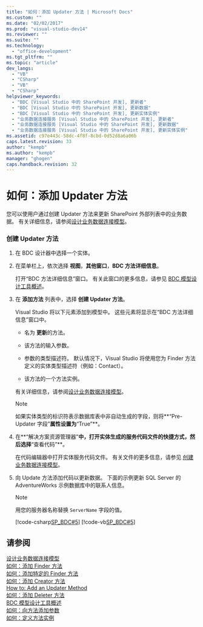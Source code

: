 ```yaml
---
title: "如何：添加 Updater 方法 | Microsoft Docs"
ms.custom: ""
ms.date: "02/02/2017"
ms.prod: "visual-studio-dev14"
ms.reviewer: ""
ms.suite: ""
ms.technology: 
  - "office-development"
ms.tgt_pltfrm: ""
ms.topic: "article"
dev_langs: 
  - "VB"
  - "CSharp"
  - "VB"
  - "CSharp"
helpviewer_keywords: 
  - "BDC [Visual Studio 中的 SharePoint 开发], 更新者"
  - "BDC [Visual Studio 中的 SharePoint 开发], 更新数据"
  - "BDC [Visual Studio 中的 SharePoint 开发], 更新实体实例"
  - "业务数据连接服务 [Visual Studio 中的 SharePoint 开发], 更新者"
  - "业务数据连接服务 [Visual Studio 中的 SharePoint 开发], 更新数据"
  - "业务数据连接服务 [Visual Studio 中的 SharePoint 开发], 更新实体实例"
ms.assetid: c97e443c-58dc-4f8f-8cbd-0d52d8a6a06b
caps.latest.revision: 33
author: "kempb"
ms.author: "kempb"
manager: "ghogen"
caps.handback.revision: 32
---
```

# 如何：添加 Updater 方法
  您可以使用户通过创建 Updater 方法来更新 SharePoint 外部列表中的业务数据。  有关详细信息，请参阅[设计业务数据连接模型](../sharepoint/designing-a-business-data-connectivity-model.md)。  
  
### 创建 Updater 方法  
  
1.  在 BDC 设计器中选择一个实体。  
  
2.  在菜单栏上，依次选择 **视图**，**其他窗口**，**BDC 方法详细信息**。  
  
     打开“BDC 方法详细信息”窗口。  有关此窗口的更多信息，请参见 [BDC 模型设计工具概述](../sharepoint/bdc-model-design-tools-overview.md)。  
  
3.  在 **添加方法** 列表中，选择 **创建 Updater 方法**。  
  
     Visual Studio 将以下元素添加到模型中。  这些元素将显示在“BDC 方法详细信息”窗口中。  
  
    -   名为 **更新**的方法。  
  
    -   该方法的输入参数。  
  
    -   参数的类型描述符。  默认情况下，Visual Studio 将使用您为 Finder 方法定义的实体类型描述符（例如：Contact）。  
  
    -   该方法的一个方法实例。  
  
     有关详细信息，请参阅[设计业务数据连接模型](../sharepoint/designing-a-business-data-connectivity-model.md)。  
  
    > [!NOTE]  
    >  如果实体类型的标识符表示数据库表中非自动生成的字段，则将**“Pre\-Updater 字段”**属性设置为**“True”**。  
  
4.  在**“解决方案资源管理器”**中，打开实体生成的服务代码文件的快捷方式，然后选择**“查看代码”**。  
  
     在代码编辑器中打开实体服务代码文件。  有关文件的更多信息，请参见 [创建业务数据连接模型](../sharepoint/creating-a-business-data-connectivity-model.md)。  
  
5.  向 Update 方法添加代码以更新数据。  下面的示例更新 SQL Server 的 AdventureWorks 示例数据库中的联系人信息。  
  
    > [!NOTE]  
    >  用您的服务器名称替换 `ServerName` 字段的值。  
  
     [!code-csharp[SP_BDC#5](../snippets/csharp/VS_Snippets_OfficeSP/sp_bdc/CS/bdcmodel1/contactservice.cs#5)]
     [!code-vb[SP_BDC#5](../snippets/visualbasic/VS_Snippets_OfficeSP/sp_bdc/VB/bdcmodel1/contactservice.vb#5)]  
  
## 请参阅  
 [设计业务数据连接模型](../sharepoint/designing-a-business-data-connectivity-model.md)   
 [如何：添加 Finder 方法](../sharepoint/how-to-add-a-finder-method.md)   
 [如何：添加特定的 Finder 方法](../sharepoint/how-to-add-a-specific-finder-method.md)   
 [如何：添加 Creator 方法](../sharepoint/how-to-add-a-creator-method.md)   
 [How to: Add an Updater Method](../sharepoint/how-to-add-an-updater-method.md)   
 [如何：添加 Deleter 方法](../sharepoint/how-to-add-a-deleter-method.md)   
 [BDC 模型设计工具概述](../sharepoint/bdc-model-design-tools-overview.md)   
 [如何：向方法添加参数](../sharepoint/how-to-add-a-parameter-to-a-method.md)   
 [如何：定义方法实例](../sharepoint/how-to-define-a-method-instance.md)  
  
  